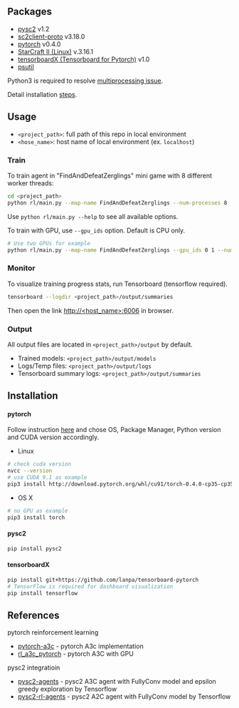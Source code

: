 ## Packages
* [pysc2](https://github.com/deepmind/pysc2) v1.2
* [sc2client-proto](https://github.com/Blizzard/s2client-proto) v3.18.0
* [pytorch](https://github.com/pytorch/pytorch) v0.4.0
* [StarCraft II (Linux)](https://github.com/Blizzard/s2client-proto#downloads) v.3.16.1
* [tensorboardX (Tensorboard for Pytorch)](https://github.com/lanpa/tensorboard-pytorch) v1.0
* [psutil](https://github.com/giampaolo/psutil)

Python3 is required to resolve [multiprocessing issue](https://github.com/ikostrikov/pytorch-a3c/issues/37).

Detail installation [steps](#installation).

## Usage
- `<project_path>`: full path of this repo in local environment
- `<hose_name>`: host name of local environment (ex. `localhost`) 
### Train
To train agent in "FindAndDefeatZerglings" mini game with 8 different worker threads:
```bash
cd <project_path>
python rl/main.py --map-name FindAndDefeatZerglings --num-processes 8
```
Use `python rl/main.py --help` to see all available options.

To train with GPU, use `--gpu_ids` option. Default is CPU only.
```bash
# Use two GPUs for example
python rl/main.py --map-name FindAndDefeatZerglings --gpu_ids 0 1 --num-processes 8 
```

### Monitor
To visualize training progress stats, run Tensorboard (tensorflow required).
```bash
tensorboard --logdir <project_path>/output/summaries
```
Then open the link [http://<host_name>:6006](http://<host_name>:6006) in browser.

### Output
All output files are located in `<project_path>/output` by default.
- Trained models: `<project_path>/output/models`
- Logs/Temp files: `<project_path>/output/logs`
- Tensorboard summary logs: `<project_path>/output/summaries`

## <a id='installation'></a> Installation
#### pytorch
Follow instruction [here](http://pytorch.org) and chose OS, Package Manager, Python version and CUDA version accordingly.
- Linux
```bash
# check cuda version
nvcc --version
# use CUDA 9.1 as example
pip3 install http://download.pytorch.org/whl/cu91/torch-0.4.0-cp35-cp35m-linux_x86_64.whl 
```
- OS X
```bash
# no GPU as example
pip3 install torch
```
#### pysc2
```bash
pip install pysc2
```
#### tensorboardX
```bash
pip install git+https://github.com/lanpa/tensorboard-pytorch
# TensorFlow is required for dashboard visualization
pip install tensorflow
```

## References
pytorch reinforcement learning
- [pytorch-a3c](https://github.com/ikostrikov/pytorch-a3c) - pytorch A3c implementation
- [rl_a3c_pytorch](https://github.com/dgriff777/rl_a3c_pytorch) - pytorch A3C with GPU

pysc2 integratioin
- [pysc2-agents](https://github.com/xhujoy/pysc2-agents) - pysc2 A3C agent with FullyConv model and epsilon greedy exploration by Tensorflow
- [pysc2-rl-agents](https://github.com/simonmeister/pysc2-rl-agents) - pysc2 A2C agent with FullyConv model by Tensorflow
